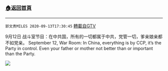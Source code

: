 ﻿###  [:house:返回首頁](https://github.com/ourhimalayas/txt)
---

`郭文贵MILES 2020-09-13T17:30:45` [轉載自GTV](https://gtv.org/web/#/UserInfo/5e596957357cc612d35a8044)

9月12日 战斗室节目：在中共国，所有的一切都属于中共，党管一切，爹亲娘亲都不如党亲。
September 12, War Room: In China, everything is by CCP, it’s the Party in control. Even your father or mother not better than or important than the Party.

[![](https://filegroup.gtv.org/cdn-cgi/image/width=600/https://filegroup.gtv.org/group3/default/20200913/17/30/0/9b828409439c736c138cf17499e58ab2)](https://filegroup.gtv.org/group3/default/20200913/17/30/0/dc06d3edad55fad193a0d5099556949c.MOV)